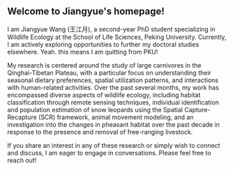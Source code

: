## Welcome to Jiangyue's homepage!
I am Jiangyue Wang (王江月), a second-year PhD student specializing in Wildlife Ecology at the School of Life Sciences, Peking University. Currently, I am actively exploring opportunities to further my doctoral studies elsewhere. Yeah. this means I am quitting from PKU!

My research is centered around the study of large carnivores in the Qinghai-Tibetan Plateau, with a particular focus on understanding their seasonal dietary preferences, spatial utilization patterns, and interactions with human-related activities. Over the past several months, my work has encompassed diverse aspects of wildlife ecology, including habitat classification through remote sensing techniques, individual identification and population estimation of snow leopards using the Spatial Capture-Recapture (SCR) framework, animal movement modeling, and an investigation into the changes in pheasant habitat over the past decade in response to the presence and removal of free-ranging livestock.

If you share an interest in any of these research or simply wish to connect and discuss, I am eager to engage in conversations. Please feel free to reach out!

